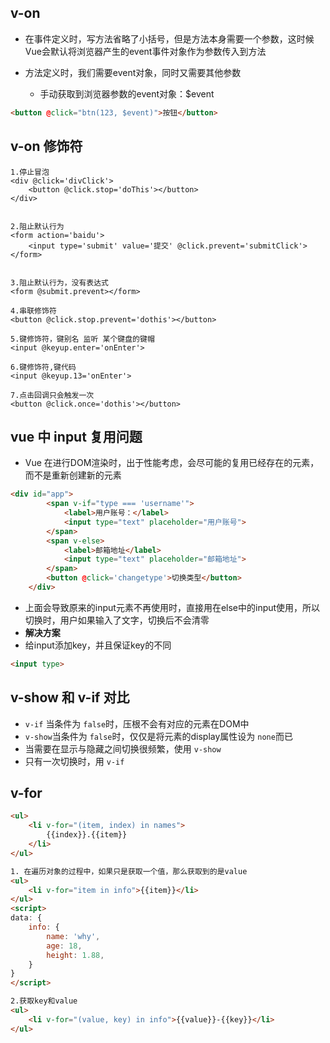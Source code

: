 ## v-on

- 在事件定义时，写方法省略了小括号，但是方法本身需要一个参数，这时候Vue会默认将浏览器产生的event事件对象作为参数传入到方法

- 方法定义时，我们需要event对象，同时又需要其他参数
  - 手动获取到浏览器参数的event对象：$event

```html
<button @click="btn(123, $event)">按钮</button>
```

## v-on 修饰符

```vue
1.停止冒泡
<div @click='divClick'>
    <button @click.stop='doThis'></button>
</div>


2.阻止默认行为
<form action='baidu'>
	<input type='submit' value='提交' @click.prevent='submitClick'>
</form>


3.阻止默认行为，没有表达式
<form @submit.prevent></form>

4.串联修饰符
<button @click.stop.prevent='dothis'></button>

5.键修饰符，键别名 监听 某个键盘的键帽
<input @keyup.enter='onEnter'>

6.键修饰符,键代码
<input @keyup.13='onEnter'>

7.点击回调只会触发一次
<button @click.once='dothis'></button>

```



## vue 中 input 复用问题

- Vue 在进行DOM渲染时，出于性能考虑，会尽可能的复用已经存在的元素，而不是重新创建新的元素

```html
<div id="app">
        <span v-if="type === 'username'">
            <label>用户账号：</label>
            <input type="text" placeholder="用户账号">
        </span>
        <span v-else>
            <label>邮箱地址</label>
            <input type="text" placeholder="邮箱地址">
        </span>
        <button @click='changetype'>切换类型</button>
    </div>
```

- 上面会导致原来的input元素不再使用时，直接用在else中的input使用，所以切换时，用户如果输入了文字，切换后不会清零
-  **解决方案**
  - 给input添加key，并且保证key的不同

```html
<input type>
```

## v-show 和 v-if 对比

- `v-if` 当条件为 `false`时，压根不会有对应的元素在DOM中
- `v-show`当条件为 `false`时，仅仅是将元素的display属性设为 `none`而已
- 当需要在显示与隐藏之间切换很频繁，使用 `v-show`
- 只有一次切换时，用 `v-if`

## v-for 

```html
<ul>
    <li v-for="(item, index) in names">
        {{index}}.{{item}}
    </li>
</ul>
```

```html
1. 在遍历对象的过程中，如果只是获取一个值，那么获取到的是value
<ul>
    <li v-for="item in info">{{item}}</li>
</ul>
<script>
data: {
    info: {
        name: 'why',
        age: 18,
        height: 1.88,
    }
}
</script>
```

```html
2.获取key和value
<ul>
    <li v-for="(value, key) in info">{{value}}-{{key}}</li>
</ul>
```

